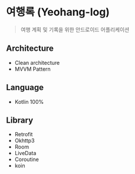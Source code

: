 # 여행록 (Yeohang-log)
> 여행 계획 및 기록을 위한 안드로이드 어플리케이션

## Architecture
- Clean architecture
- MVVM Pattern

## Language
- Kotlin 100%

## Library
- Retrofit
- Okhttp3
- Room
- LiveData
- Coroutine
- koin
